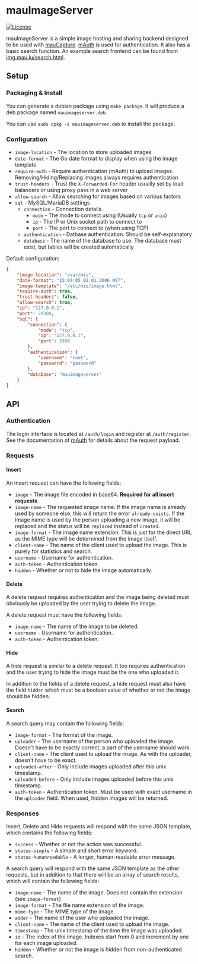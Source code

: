 # mauImageServer
[![License](http://img.shields.io/:license-gpl3-blue.svg?style=flat-square)](http://www.gnu.org/licenses/gpl-3.0.html)

mauImageServer is a simple image hosting and sharing backend designed to be used with [mauCapture](https://github.com/tulir293/maucapture2).
[mAuth](https://github.com/tulir293/mauth) is used for authentication.
It also has a basic search function. An example search frontend can be found from [img.mau.lu/search.html](https://img.mau.lu/search.html).

## Setup
### Packaging & Install
You can generate a debian package using `make package`. It will produce a deb package named `mauimageserver.deb`.

You can use `sudo dpkg -i mauimageserver.deb` to install the package.

### Configuration
* `image-location` - The location to store uploaded images
* `date-format` - The Go date format to display when using the image template
* `require-auth` - Require authentication (mAuth) to upload images. Removing/Hiding/Replacing images always requires authentication
* `trust-headers` - Trust the `X-Forwarded-For` header usually set by load balancers or using proxy pass in a web server
* `allow-search` - Allow searching for images based on various factors
* `sql` - MySQL/MariaDB settings
  * `connection` - Connection details
    * `mode` - The mode to connect using (Usually `tcp` or `unix`)
    * `ip` - The IP or Unix socket path to connect to
    * `port` - The port to connect to (when using TCP)
  * `authentication` - Datbase authentication. Should be self-explanatory
  * `database` - The name of the database to use. The database must exist, but tables will be created automatically

Default configuration:
```json
{
    "image-location": "/var/mis",
    "date-format": "15:04:05 02.01.2006 MST",
    "image-template": "/etc/mis/image.html",
    "require-auth": true,
    "trust-headers": false,
    "allow-search": true,
    "ip": "127.0.0.1",
    "port": 29300,
    "sql": {
        "connection": {
            "mode": "tcp",
            "ip": "127.0.0.1",
            "port": 3306
        },
        "authentication": {
            "username": "root",
            "password": "password"
        },
        "database": "mauimageserver"
    }
}
```

## API
### Authentication
The login interface is located at `/auth/login` and register at `/auth/register`. See the documentation of [mAuth](https://github.com/tulir293/mauth) for details about the request payload.

### Requests
#### Insert
An insert request can have the following fields:
 * `image` - The image file encoded in base64. **Required for all insert requests**
 * `image-name` - The requested image name. If the image name is already used by someone else, this will return the error `already-exists`. If the image name is used by the person uploading a new image, it will be replaced and the status will be `replaced` instead of `created`.
 * `image-format` - The image name extension. This is just for the direct URL as the MIME type will be determined from the image itself.
 * `client-name` - The name of the client used to upload the image. This is purely for statistics and search.
 * `username` - Username for authentication.
 * `auth-token` - Authentication token.
 * `hidden` - Whether or not to hide the image automatically.

#### Delete
A delete request requires authentication and the image being deleted must obviously be uploaded by the user trying to delete the image.

A delete request must have the following fields:
 * `image-name` - The name of the image to be deleted.
 * `username` - Username for authentication.
 * `auth-token` - Authentication token.

#### Hide
A hide request is similar to a delete request. It too requires authentication and the user trying to hide the image must be the one who uploaded it.

In addition to the fields of a delete request, a hide request must also have the field `hidden` which must be a boolean value of whether or not the image should be hidden.

#### Search
A search query may contain the following fields:
 * `image-format` - The format of the image.
 * `uploader` - The username of the person who uploaded the image. Doesn't have to be exactly correct, a part of the username should work.
 * `client-name` - The client used to upload the image. As with the uploader, doesn't have to be exact.
 * `uploaded-after` - Only include images uploaded after this unix timestamp.
 * `uploaded-before` - Only include images uploaded before this unix timestamp.
 * `auth-token` - Authentication token. Must be used with exact username in the `uploader` field. When used, hidden images will be returned.

### Responses
Insert, Delete and Hide requests will respond with the same JSON template, which contains the following fields:
 * `success` - Whether or not the action was successful.
 * `status-simple` - A simple and short error keyword.
 * `status-humanreadable` - A longer, human-readable error message.

A search query will respond with the same JSON template as the other requests, but in addition to that there will be an array of search results, which will contain the following fields:
 * `image-name` - The name of the image. Does not contain the extension (see `image-format`)
 * `image-format` - The file name extension of the image.
 * `mime-type` - The MIME type of the image.
 * `adder` - The name of the user who uploaded the image.
 * `client-name` - The name of the client used to upload the image.
 * `timestamp` - The unix timestamp of the time the image was uploaded.
 * `id` - The index of the image. Indexes start from 0 and increment by one for each image uploaded.
 * `hidden` - Whether or not the image is hidden from non-authenticated search.
